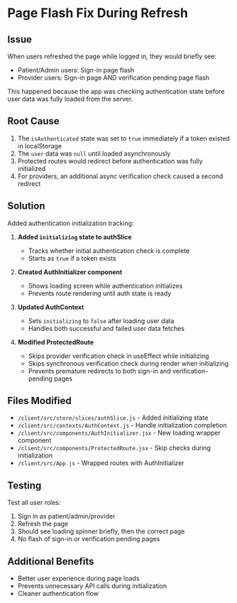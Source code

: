 # Page Flash Fix During Refresh

## Issue
When users refreshed the page while logged in, they would briefly see:
- Patient/Admin users: Sign-in page flash
- Provider users: Sign-in page AND verification pending page flash

This happened because the app was checking authentication state before user data was fully loaded from the server.

## Root Cause
1. The `isAuthenticated` state was set to `true` immediately if a token existed in localStorage
2. The `user` data was `null` until loaded asynchronously
3. Protected routes would redirect before authentication was fully initialized
4. For providers, an additional async verification check caused a second redirect

## Solution
Added authentication initialization tracking:

1. **Added `initializing` state to authSlice**
   - Tracks whether initial authentication check is complete
   - Starts as `true` if a token exists

2. **Created AuthInitializer component**
   - Shows loading screen while authentication initializes
   - Prevents route rendering until auth state is ready

3. **Updated AuthContext**
   - Sets `initializing` to `false` after loading user data
   - Handles both successful and failed user data fetches

4. **Modified ProtectedRoute**
   - Skips provider verification check in useEffect while initializing
   - Skips synchronous verification check during render when initializing
   - Prevents premature redirects to both sign-in and verification-pending pages

## Files Modified
- `/client/src/store/slices/authSlice.js` - Added initializing state
- `/client/src/contexts/AuthContext.js` - Handle initialization completion
- `/client/src/components/AuthInitializer.jsx` - New loading wrapper component
- `/client/src/components/ProtectedRoute.jsx` - Skip checks during initialization
- `/client/src/App.js` - Wrapped routes with AuthInitializer

## Testing
Test all user roles:
1. Sign in as patient/admin/provider
2. Refresh the page
3. Should see loading spinner briefly, then the correct page
4. No flash of sign-in or verification pending pages

## Additional Benefits
- Better user experience during page loads
- Prevents unnecessary API calls during initialization
- Cleaner authentication flow
